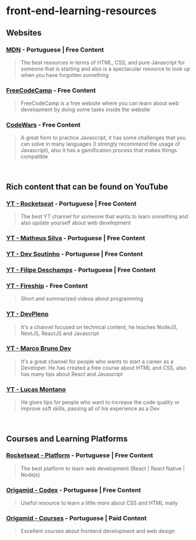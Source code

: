 # front-end-learning-resources

## Websites

### [MDN](https://developer.mozilla.org/en-US/docs/Web/Guide) - Portuguese | Free Content

> The best resources in terms of HTML, CSS, and pure Javascript for someone that is starting and also is a spectacular resource to look up when you have forgotten something

### [FreeCodeCamp](https://www.freecodecamp.org) - Free Content

> FreeCodeCamp is a free website where you can learn about web development by doing some tasks inside the website

### [CodeWars](https://www.codewars.com) - Free Content

> A great form to practice Javascript, it has some challenges that you can solve in many languages (I strongly recommend the usage of Javascript), also it has a gamification process that makes things compatible

<br />

## Rich content that can be found on YouTube

### [YT - Rocketseat](https://www.youtube.com/c/RocketSeat/videos) - Portuguese | Free Content

> The best YT channel for someone that wants to learn something and also update yourself about web development

### [YT - Matheus Silva](https://www.youtube.com/c/MateusSilvaDev/videos) - Portuguese | Free Content

### [YT - Dev Soutinho](https://www.youtube.com/c/DevSoutinho/videos) - Portuguese | Free Content

### [YT - Filipe Deschamps](https://www.youtube.com/c/FilipeDeschamps/videos) - Portuguese | Free Content

### [YT - Fireship](https://www.youtube.com/c/Fireship/videos) - Free Content
> Short and summarized videos about programming

### [YT - DevPleno](https://www.youtube.com/channel/UC07JWf9A0B1scApbS1Te7Ww)
> It's a channel focused on technical content, he teaches NodeJS, NextJS, ReactJS and Javascript 

### [YT - Marco Bruno Dev](https://www.youtube.com/c/MarcoBrunoDev)
> It's a great channel for people who wants to start a career as a Developer. He has created a free course about HTML and CSS, also has many tips about React and Javascript

### [YT - Lucas Montano](https://www.youtube.com/c/LucasMontano)
> He gives tips for people who want to increase the code quality or improve soft skills, passing all of his experience as a Dev

<br />

## Courses and Learning Platforms

### [Rocketseat - Platform](https://www.rocketseat.com.br/discover) - Portuguese | Free Content

> The best platform to learn web development (React | React Native | Nodejs)

### [Origamid - Codex](https://www.origamid.com/codex/) - Portuguese | Free Content

> Useful resource to learn a little more about CSS and HTML maily

### [Origamid - Courses](https://www.origamid.com/cursos/) - Portuguese | Paid Content

> Excellent courses about frontend development and web design
